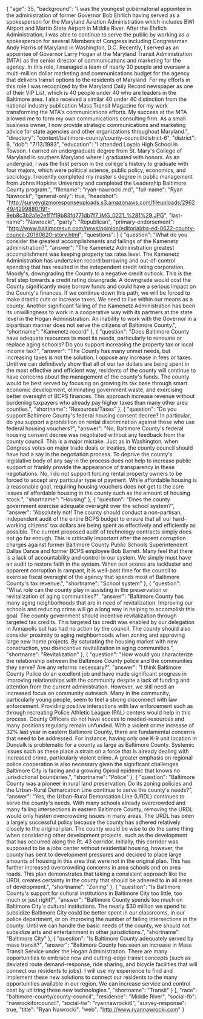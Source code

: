 {
  "age": 35,
  "background": "I was the youngest gubernatorial appointee in the administration of former Governor Bob Ehrlich having served as a spokesperson for the Maryland Aviation Administration which includes BWI Airport and Martin State Airport in Middle River. After the Ehrlich Administration, I was able to continue to serve the public by working as a spokesperson for several Members of Congress including Congressman Andy Harris of Maryland in Washington, D.C. Recently, I served as an appointee of Governor Larry Hogan at the Maryland Transit Administration (MTA) as the senior director of communications and marketing for the agency. In this role, I managed a team of nearly 30 people and oversaw a multi-million dollar marketing and communications budget for the agency that delivers transit options to the residents of Maryland. For my efforts in this role I was recognized by the Maryland Daily Record newspaper as one of their VIP List, which is 40 people under 40 who are leaders in the Baltimore area. I also received a similar 40 under 40 distinction from the national industry publication Mass Transit Magazine for my work transforming the MTA's communications efforts. My success at the MTA allowed me to form my own communications consulting firm. As a small business owner, I now provide strategic communications and marketing advice for state agencies and other organizations throughout Maryland.",
  "directory": "content/baltimore-county/county-council/district-6",
  "district": 6,
  "dob": "7/13/1983",
  "education": "I attended Loyola High School in Towson. I earned an undergraduate degree from St. Mary's College of Maryland in southern Maryland where I graduated with honors. As an undergrad, I was the first person in the college's history to graduate with four majors, which were political science, public policy, economics, and sociology. I recently completed my master's degree in public management from Johns Hopkins University and completed the Leadership Baltimore County program.",
  "filename": "ryan-nawrocki.md",
  "full-name": "Ryan Nawrocki",
  "general-only": true,
  "headshot": "http://surveygizmoresponseuploads.s3.amazonaws.com/fileuploads/296249/4299880/191-9eb8c3b2a1e2eff7f19b83fd771db7f7_IMG_0221_%281%29.JPG",
  "last-name": "Nawrocki",
  "party": "Republican",
  "primary-endorsement": "http://www.baltimoresun.com/news/opinion/editorial/bs-ed-0622-county-council-20180620-story.html",
  "questions": [
    {
      "question": "What do you consider the greatest accomplishments and failings of the Kamenetz administration?",
      "answer": "The Kamenetz Administration greatest accomplishment was keeping property tax rates level. The Kamenetz Administration has undertaken record borrowing and out-of-control spending that has resulted in the independent credit rating corporation, Moody's, downgrading the County to a negative credit outlook. This is the first step towards a credit rating downgrade. A downgrade would cost the County significantly more borrow funds and could have a serious impact on the County's finances. If we continue down this path, we will be forced to make drastic cuts or increase taxes. We need to live within our means as a county. Another significant failing of the Kamenetz Administration has been its unwillingness to work in a cooperative way with its partners at the state level in the Hogan Administration. An inability to work with the Governor in a bipartisan manner does not serve the citizens of Baltimore County.",
      "shortname": "Kamenetz record"
    },
    {
      "question": "Does Baltimore County have adequate resources to meet its needs, particularly to renovate or replace aging schools? Do you support increasing the property tax or local income tax?",
      "answer": "The County has many unmet needs, but increasing taxes is not the solution. I oppose any increase in fees or taxes. Until we can definitively show that all of our tax dollars are being spent in the most effective and efficient way, residents of the county will continue to have concerns about the management of the county's funds. The county would be best served by focusing on growing its tax base through smart economic development, eliminating government waste, and exercising better oversight of BCPS finances. This approach increase revenue without burdening taxpayers who already pay higher taxes than many other area counties.",
      "shortname": "Resources/Taxes"
    },
    {
      "question": "Do you support Baltimore County's federal housing consent decree? In particular, do you support a prohibition on rental discrimination against those who use federal housing vouchers?",
      "answer": "No, Baltimore County's federal housing consent decree was negotiated without any feedback from the county council. This is a major mistake. Just as in Washington, when Congress votes on major trade deals or treaties, the county council should have had a say in the negotiation process. To deprive the county's legislative body of any say in the process does not help to increase public support or frankly provide the appearance of transparency in these negotiations. No, I do not support forcing rental property owners to be forced to accept any particular type of payment. While affordable housing is a reasonable goal, requiring housing vouchers does not get to the core issues of affordable housing in the county such as the amount of housing stock.",
      "shortname": "Housing"
    },
    {
      "question": "Does the county government exercise adequate oversight over the school system?",
      "answer": "Absolutely not! The county should conduct a non-partisan, independent audit of the entire BCPS budget to ensure that all our hard-working citizens' tax dollars are being spent as effectively and efficiently as possible. The current proposed audit of technology contracts simply does not go far enough. This is critically important after the recent corruption charges against former Baltimore County Public Schools Superintendent Dallas Dance and former BCPS employee Bob Barrett. Many feel that there is a lack of accountability and control in our system. We simply must have an audit to restore faith in the system. When test scores are lackluster and apparent corruption is rampant, it is well-past time for the council to exercise fiscal oversight of the agency that spends most of Baltimore County's tax revenue.",
      "shortname": "School system"
    },
    {
      "question": "What role can the county play in assisting in the preservation or revitalization of aging communities?",
      "answer": "Baltimore County has many aging neighborhoods that are in need of revitalization. Improving our schools and reducing crime will go a long way in helping to accomplish this goal. The county government should incentive revitalization through targeted tax credits. This targeted tax credit was enabled by our delegation in Annapolis but has had no action by the council. The county should also consider proximity to aging neighborhoods when zoning and approving large new home projects. By saturating the housing market with new construction, you disincentive revitalization in aging communities.",
      "shortname": "Revitalization"
    },
    {
      "question": "How would you characterize the relationship between the Baltimore County police and the communities they serve? Are any reforms necessary?",
      "answer": "I think Baltimore County Police do an excellent job and have made significant progress in improving relationships with the community despite a lack of funding and attention from the current administration. However, we still need an increased focus on community outreach. Many in the community, particularly young people, seem to feel a strong disconnect with law enforcement. Providing positive interactions with law enforcement such as through recreating Police Athletic League (PAL) centers would help in this process. County Officers do not have access to needed-resources and many positions regularly remain unfunded. With a violent crime increase of 32% last year in eastern Baltimore County, there are fundamental concerns that need to be addressed. For instance, having only one K-9 unit location in Dundalk is problematic for a county as large as Baltimore County. Systemic issues such as these place a strain on a force that is already dealing with increased crime, particularly violent crime. A greater emphasis on regional police cooperation is also necessary given the significant challenges Baltimore City is facing and a growing Opioid epidemic that knows no jurisdictional boundaries.",
      "shortname": "Police"
    },
    {
      "question": "Baltimore County was a pioneer in rural land preservation. Do its zoning policies and the Urban-Rural Demarcation Line continue to serve the county's needs?",
      "answer": "Yes, the Urban-Rural Demarcation Line (URDL) continues to serve the county's needs. With many schools already overcrowded and many failing intersections in eastern Baltimore County, removing the URDL would only hasten overcrowding issues in many areas. The URDL has been a largely successful policy because the county has adhered relatively closely to the original plan. The county would be wise to do the same thing when considering other development projects, such as the development that has occurred along the Rt. 43 corridor. Initially, this corridor was supposed to be a jobs center without residential housing, however, the county has bent to development pressures and decided to place large amounts of housing in this area that were not in the original plan. This has further increased overcrowding concerns in area schools and on area roads. This plan demonstrates that taking a consistent approach like the URDL creates certainty in the county that should be adhered to in all areas of development.",
      "shortname": "Zoning"
    },
    {
      "question": "Is Baltimore County's support for cultural institutions in Baltimore City too little, too much or just right?",
      "answer": "Baltimore County spends too much on Baltimore City's cultural institutions. The nearly $30 million we spend to subsidize Baltimore City could be better spent in our classrooms, in our police department, or on improving the number of failing intersections in the county. Until we can handle the basic needs of the county, we should not subsidize arts and entertainment in other jurisdictions.",
      "shortname": "Baltimore City"
    },
    {
      "question": "Is Baltimore County adequately served by mass transit?",
      "answer": "Baltimore County has seen an increase in Mass Transit Service under the Hogan Administration. There are many opportunities to embrace new and cutting-edge transit concepts (such as deviated route demand-response, ride sharing, and bicycle facilities that will connect our residents to jobs). I will use my experience to find and implement these new solutions to connect our residents to the many opportunities available in our region. We can increase service and control cost by utilizing these new technologies.",
      "shortname": "Transit"
    }
  ],
  "race": "baltimore-county/county-council",
  "residence": "Middle River",
  "social-fb": "nawrockiforcouncil",
  "social-tw": "ryannawrocki6",
  "survey-response": true,
  "title": "Ryan Nawrocki",
  "web": "http://www.ryannawrocki.com"
}

